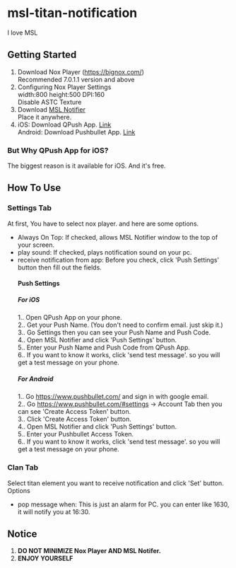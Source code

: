 # msl-titan-notification

I love MSL

## Getting Started

1. Download Nox Player (https://bignox.com/)  
   Recommended 7.0.1.1 version and above
2. Configuring Nox Player Settings  
   width:800 height:500 DPI:160  
   Disable ASTC Texture
3. Download [MSL Notifier](https://github.com/jonnaStrongNobodyCanTouchMe/msl-titan-notification/releases/tag/MSL)  
   Place it anywhere.
4. iOS: Download QPush App. [Link](https://apps.apple.com/us/app/qpush-push-text-links-from/id776837597)  
   Android: Download Pushbullet App. [Link](https://play.google.com/store/apps/details?id=com.pushbullet.android&referrer=utm_source%3Dpushbullet.com)

### But Why QPush App for iOS?

The biggest reason is it available for iOS. And it's free.

## How To Use

### Settings Tab

At first, You have to select nox player. and here are some options.

- Always On Top: If checked, allows MSL Notifier window to the top of your screen.
- play sound: If checked, plays notification sound on your pc.
- receive notification from app: Before you check, click 'Push Settings' button then fill out the fields.
  #### Push Settings
  ##### For iOS
  1.. Open QPush App on your phone.  
  2.. Get your Push Name. (You don't need to confirm email. just skip it.)  
  3.. Go Settings then you can see your Push Name and Push Code.  
  4.. Open MSL Notifier and click 'Push Settings' button.  
  5.. Enter your Push Name and Push Code from QPush App.  
  6.. If you want to know it works, click 'send test message'. so you will get a test message on your phone.
  ##### For Android
  1.. Go https://www.pushbullet.com/ and sign in with google email.  
  2.. Go https://www.pushbullet.com/#settings -> Account Tab then you can see 'Create Access Token' button.  
  3.. Click 'Create Access Token' button.  
  4.. Open MSL Notifier and click 'Push Settings' button.  
  5.. Enter your Pushbullet Access Token.  
  6.. If you want to know it works, click 'send test message'. so you will get a test message on your phone.

### Clan Tab

Select titan element you want to receive notification and click 'Set' button.  
Options

- pop message when: This is just an alarm for PC. you can enter like 1630, it will notify you at 16:30.

## Notice

1. **DO NOT MINIMIZE Nox Player AND MSL Notifer.**
2. **ENJOY YOURSELF**
